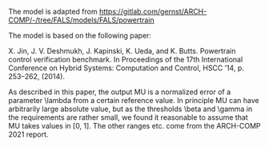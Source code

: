 The model is adapted from https://gitlab.com/gernst/ARCH-COMP/-/tree/FALS/models/FALS/powertrain

The model is based on the following paper:

X. Jin, J. V. Deshmukh, J. Kapinski, K. Ueda, and K. Butts.
Powertrain control verification benchmark.
In Proceedings of the 17th International Conference on Hybrid Systems: Computation and Control, HSCC ’14, p. 253–262, (2014).

As described in this paper, the output MU is a normalized error of a parameter
\lambda from a certain reference value. In principle MU can have arbitrarily
large absolute value, but as the thresholds \beta and \gamma in the
requirements are rather small, we found it reasonable to assume that MU takes
values in [0, 1]. The other ranges etc. come from the ARCH-COMP 2021 report.
